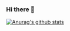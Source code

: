 ### Hi there 👋
[![Anurag's github stats](https://github-readme-stats.vercel.app/api?username=yinchuan2019)](https://github.com/anuraghazra/github-readme-stats)

<!--
**yinchuan2019/yinchuan2019** is a ✨ _special_ ✨ repository because its `README.md` (this file) appears on your GitHub profile.

Here are some ideas to get you started:

- 🔭 I’m currently working on ...
- 🌱 I’m currently learning ...
- 👯 I’m looking to collaborate on ...
- 🤔 I’m looking for help with ...
- 💬 Ask me about ...
- 📫 How to reach me: ...
- 😄 Pronouns: ...
- ⚡ Fun fact: ...
-->
